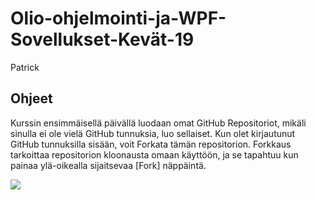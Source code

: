 # Olio-ohjelmointi-ja-WPF-Sovellukset-Kevät-19

Patrick

## Ohjeet

Kurssin ensimmäisellä päivällä luodaan omat GitHub Repositoriot, mikäli sinulla ei ole vielä GitHub tunnuksia, luo sellaiset.
Kun olet kirjautunut GitHub tunnuksilla sisään, voit Forkata tämän repositorion. Forkkaus tarkoittaa repositorion kloonausta omaan käyttöön, ja se tapahtuu kun painaa ylä-oikealla sijaitsevaa [Fork] näppäintä.

![](https://github.com/JuhOll-Careeria/Olio-ohjelmointi-ja-WPF-Sovellukset-Kevat-2022/blob/main/Fork_Btn.png)
